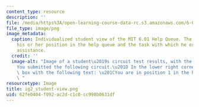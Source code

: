 ```yaml
---
content_type: resource
description: ''
file: /media/https%3A/open-learning-course-data-rc.s3.amazonaws.com/6-01sc-introduction-to-electrical-engineering-and-computer-science-i-spring-2011/62fe0404f092ac2dc1c0cc998b0631df_ig2_student-view.png
file_type: image/png
image_metadata:
  caption: Individualized student view of the MIT 6.01 Help Queue. The student sees
    his or her position in the help queue and the task with which he or she is seeking
    assistance.
  credit: ''
  image-alt: "Image of a student\u2019s circuit test results, with the words: \u201C\
    You submitted the following circuit.\u201D In the lower right corner is a grey\
    \ box with the following text: \u201CYou are in position 1 in the help queue.\u201D\
    \ "
resourcetype: Image
title: ig2_student-view.png
uid: 62fe0404-f092-ac2d-c1c0-cc998b0631df
---
```

